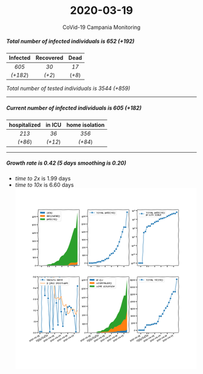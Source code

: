 <div align='center'>

# 2020-03-19
CoVid-19 Campania Monitoring
</div>

##### Total number of infected individuals is 652 (+192)
Infected | Recovered | Dead
:---: | :---: | :---:
*605* | *30* | *17*
*(+182*) | *(+2*) | (*+8*)

*Total number of tested individuals is 3544 (+859)*
***
##### Current number of infected individuals is 605 (+182)
hospitalized | in ICU | home isolation
:---: | :---: | :---:
*213* |*36* |*356*
*(+86*) |*(+12*) |*(+84*)
***
##### Growth rate is 0.42 (5 days smoothing is 0.20)
- *time to 2x* is 1.99 days
- *time to 10x* is 6.60 days
![stats][stats]

[stats]: stats_Campania.png

